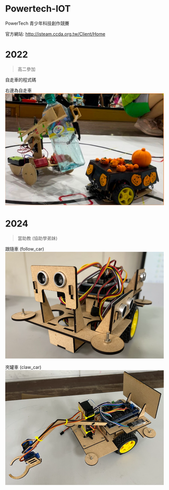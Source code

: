 # Powertech-IOT
PowerTech 青少年科技創作競賽 

官方網站:
http://isteam.ccda.org.tw/Client/Home

# 2022 
> 高二參加

自走車的程式碼

右邊為自走車
![alt text](/image/2022image.png)

# 2024 
> 當助教 (協助學弟妹)

跟隨車 (follow_car)
![alt text](/image/follow_car.png)

夾罐車 (claw_car)
![alt text](/image/claw_car.png)